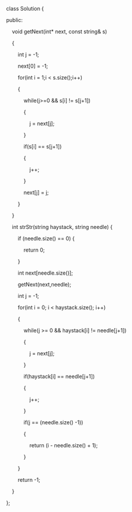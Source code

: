 class Solution {

public:

    void getNext(int* next, const string& s)

    {

        int j = -1;

        next[0] = -1;

        for(int i = 1;i < s.size();i++)

        {

            while(j>=0 && s[i] != s[j+1])

            {

                j = next[j];

            }

            if(s[i] == s[j+1])

            {

                j++;

            }

            next[j] = j;

        }

    }

    int strStr(string haystack, string needle) {

        if (needle.size() == 0) {

            return 0;

        }

        int next[needle.size()];

        getNext(next,needle);

        int j = -1;

        for(int i = 0; i < haystack.size(); i++)

        {

            while(j >= 0 && haystack[i] != needle[j+1])

            {

                j = next[j];

            }

            if(haystack[i] == needle[j+1])

            {

                j++;

            }

            if(j == (needle.size() -1))

            {

                return (i - needle.size() + 1);

            }

        }

        return -1;

    }

};